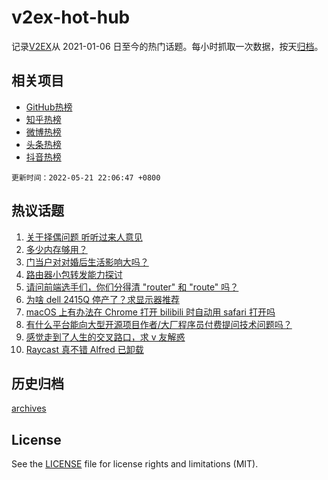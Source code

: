 # v2ex-hot-hub

 记录[V2EX](https://www.v2ex.com/)从 2021-01-06 日至今的热门话题。每小时抓取一次数据，按天[归档](archives)。
 
 ## 相关项目

- [GitHub热榜](https://github.com/lonnyzhang423/github-hot-hub)
- [知乎热榜](https://github.com/lonnyzhang423/zhihu-hot-hub)
- [微博热榜](https://github.com/lonnyzhang423/weibo-hot-hub)
- [头条热榜](https://github.com/lonnyzhang423/toutiao-hot-hub)
- [抖音热榜](https://github.com/lonnyzhang423/douyin-hot-hub)


 `更新时间：2022-05-21 22:06:47 +0800`

## 热议话题

1. [关于择偶问题 听听过来人意见](https://www.v2ex.com/t/854300)
1. [多少内存够用？](https://www.v2ex.com/t/854340)
1. [门当户对对婚后生活影响大吗？](https://www.v2ex.com/t/854309)
1. [路由器小包转发能力探讨](https://www.v2ex.com/t/854303)
1. [请问前端选手们，你们分得清 "router" 和 "route" 吗？](https://www.v2ex.com/t/854292)
1. [为啥 dell 2415Q 停产了？求显示器推荐](https://www.v2ex.com/t/854302)
1. [macOS 上有办法在 Chrome 打开 bilibili 时自动用 safari 打开吗](https://www.v2ex.com/t/854289)
1. [有什么平台能向大型开源项目作者/大厂程序员付费提问技术问题吗？](https://www.v2ex.com/t/854323)
1. [感觉走到了人生的交叉路口，求 v 友解惑](https://www.v2ex.com/t/854358)
1. [Raycast 真不错 Alfred 已卸载](https://www.v2ex.com/t/854364)

## 历史归档

[archives](archives)

## License

See the [LICENSE](LICENSE) file for license rights and limitations (MIT).
